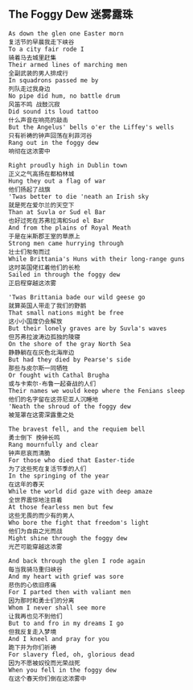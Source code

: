 ## The Foggy Dew 迷雾露珠

    As down the glen one Easter morn
    复活节的早晨我走下峡谷
    To a city fair rode I
    骑着马去城里赶集
    Their armed lines of marching men
    全副武装的男人排成行
    In squadrons passed me by
    列队走过我身边
    No pipe did hum, no battle drum
    风笛不鸣 战鼓沉寂
    Did sound its loud tattoo
    什么声音在响亮的敲击
    But the Angelus' bells o'er the Liffey's wells
    只有祈祷的钟声回荡在利菲河谷
    Rang out in the foggy dew
    响彻在这浓雾中

    Right proudly high in Dublin town
    正义之气高扬在都柏林城
    Hung they out a flag of war
    他们扬起了战旗
    'Twas better to die 'neath an Irish sky
    就是死在爱尔兰的天空下
    Than at Suvla or Sud el Bar
    也好过死在苏弗拉湾和Sud el Bar
    And from the plains of Royal Meath
    于是在米斯郡王室的草原上
    Strong men came hurrying through
    壮士们匆匆而过
    While Brittania's Huns with their long-range guns
    这时英国佬扛着他们的长枪
    Sailed in through the foggy dew
    正启程穿越这浓雾

    'Twas Brittania bade our wild geese go
    就算英国人带走了我们的野鹅
    That small nations might be free
    这小小国度仍会解放
    But their lonely graves are by Suvla's waves
    但苏弗拉波涛边孤独的陵寝
    On the shore of the gray North Sea
    静静躺在在灰色北海岸边
    But had they died by Pearse's side
    那些与皮尔斯一同牺牲
    Or fought with Cathal Brugha
    或与卡索尔·布鲁一起奋战的人们
    Their names we would keep where the Fenians sleep
    他们的名字留在这芬尼亚人沉睡地
    'Neath the shroud of the foggy dew
    被笼罩在这雾深露重之处

    The bravest fell, and the requiem bell
    勇士倒下 挽钟长鸣
    Rang mournfully and clear
    钟声悲哀而清脆
    For those who died that Easter-tide
    为了这些死在复活节季的人们
    In the springing of the year
    在这年的春天
    While the world did gaze with deep amaze
    全世界震惊地注目着
    At those fearless men but few
    这些无畏的而少有的男人
    Who bore the fight that freedom's light
    他们为自由之光而战
    Might shine through the foggy dew
    光芒可能穿越这浓雾

    And back through the glen I rode again
    每当我骑马重归峡谷
    And my heart with grief was sore
    悲伤的心依旧疼痛
    For I parted then with valiant men
    因为那时和勇士们的分离
    Whom I never shall see more
    让我再也见不到他们
    But to and fro in my dreams I go
    但我反复走入梦境
    And I kneel and pray for you
    跪下并为你们祈祷
    For slavery fled, oh, glorious dead
    因为不愿被奴役而光荣战死
    When you fell in the foggy dew
    在这个春天你们倒在这浓雾中
